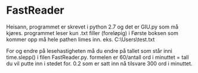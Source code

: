 FastReader
==========
Heisann, programmet er skrevet i python 2.7 og det er GIU.py som må kjøres. 
programmet leser kun .txt filler (foreløpig)
i Første boksen som kommer opp må hele pathen limes inn. eks. C:\Users\test.txt

For og endre på lesehastigheten må du endre på tallet som står inni time.slepp() i filen FastReader.py.
formelen er 60/antall ord i minuttet = tall du vil putte inn i stedet for. 
0.2 som er satt inn nå tilsvare 300 ord i minuttet. 
